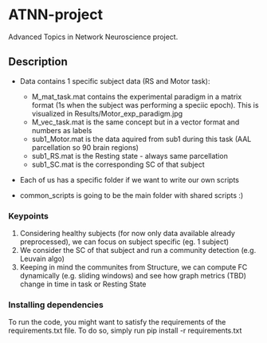 # ATNN-project
Advanced Topics in Network Neuroscience project.

## Description
- Data contains 1 specific subject data (RS and Motor task):
  - M_mat_task.mat contains the experimental paradigm in a matrix format (1s when the subject was performing a speciic epoch). This is visualized in Results/Motor_exp_paradigm.jpg
  - M_vec_task.mat is the same concept but in a vector format and numbers as labels
  - sub1_Motor.mat is the data aquired from sub1 during this task (AAL parcellation so 90 brain regions)
  - sub1_RS.mat is the Resting state - always same parcellation 
  - sub1_SC.mat is the corresponding SC of that subject

- Each of us has a specific folder if we want to write our own scripts
- common_scripts is going to be the main folder with shared scripts :)

### Keypoints
1. Considering healthy subjects (for now only data available already preprocessed), we can focus on subject specific (eg. 1 subject)
2. We consider the SC of that subject and run a community detection (e.g. Leuvain algo)
3. Keeping in mind the communites from Structure, we can compute FC dynamically (e.g. sliding windows) and see how graph metrics (TBD) change in time in task or Resting State


### Installing dependencies
To run the code, you might want to satisfy the requirements of the requirements.txt file. To do so, simply run pip install -r requirements.txt



